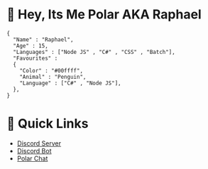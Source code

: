 # 👋 Hey, Its Me Polar AKA Raphael

```
{
  "Name" : "Raphael",
  "Age" : 15,
  "Languages" : ["Node JS" , "C#" , "CSS" , "Batch"],
  "Favourites" : 
  {
    "Color" : "#00ffff",
    "Animal" : "Penguin",
    "Language" : ["C#" , "Node JS"],
  },
}
```

# 🔗 Quick Links

* [Discord Server](https://dsc.gg/polar69)
* [Discord Bot](https://dsc.gg/rumpy)
* [Polar Chat](https://polar-chat.polar-69.repl.co/)
